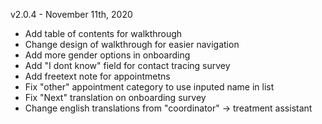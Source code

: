v2.0.4 - November 11th, 2020
- Add table of contents for walkthrough
- Change design of walkthrough for easier navigation
- Add more gender options in onboarding
- Add "I dont know" field for contact tracing survey
- Add freetext note for appointmetns
- Fix "other" appointment category to use inputed name in list
- Fix "Next" translation on onboarding survey
- Change english translations from "coordinator" -> treatment assistant